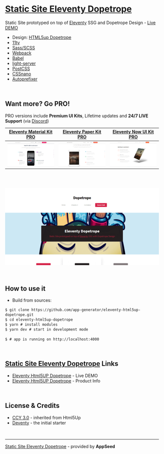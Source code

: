 # [Static Site Eleventy Dopetrope](https://appseed.us/static-site/eleventy-html5up-dopetrope)

Static Site prototyped on top of [Eleventy](https://www.11ty.io/) SSG and Dopetrope Design - [Live DEMO](https://eleventy-html5up-dopetrope.appseed.us) 

- Design: [HTML5up Dopetrope](https://html5up.net/dopetrope)
- [11ty](https://www.11ty.io/)
- [Sass/SCSS](https://github.com/sass/node-sass)
- [Webpack](https://webpack.js.org/)
- [Babel](https://babeljs.io/)
- [light-server](https://github.com/txchen/light-server)
- [PostCSS](https://postcss.org/)
- [CSSnano](https://cssnano.co/)
- [Autoprefixer](https://github.com/postcss/autoprefixer)

<br />

## Want more? Go PRO!

PRO versions include **Premium UI Kits**, Lifetime updates and **24/7 LIVE Support** (via [Discord](https://discord.gg/fZC6hup)) 

| [Eleventy Material Kit PRO](https://appseed.us/static-site/eleventy-material-kit-pro) | [Eleventy Paper Kit PRO](https://appseed.us/static-site/eleventy-paper-kit-pro) | [Eleventy Now UI Kit PRO](https://appseed.us/static-site/eleventy-now-ui-kit-pro) |
| --- | --- | --- |
| [![Eleventy Material Kit PRO](https://raw.githubusercontent.com/app-generator/static/master/products/eleventy-material-kit-pro-screen.png)](https://appseed.us/static-site/eleventy-material-kit-pro)  | [![Eleventy Paper Kit PRO](https://raw.githubusercontent.com/app-generator/static/master/products/eleventy-paper-kit-pro-screen.png)](https://appseed.us/static-site/eleventy-paper-kit-pro) | [![Eleventy Now UI Kit PRO](https://raw.githubusercontent.com/app-generator/static/master/products/eleventy-now-ui-kit-pro-screen.png)](https://appseed.us/static-site/eleventy-now-ui-kit-pro)

<br />
<br />

![Eleventy Html5UP Dopetrope - Open-Source Static Site Starter.](https://raw.githubusercontent.com/app-generator/static/master/products/eleventy-html5up-dopetrope-screen.png)

<br />

## How to use it

- Build from sources:

```
$ git clone https://github.com/app-generator/eleventy-html5up-dopetrope.git
$ cd eleventy-html5up-dopetrope
$ yarn # install modules 
$ yarn dev # start in development mode

$ # app is running on http://localhost:4000
```

<br />

## [Static Site Eleventy Dopetrope](https://appseed.us/static-site/eleventy-html5up-dopetrope) Links

- [Eleventy Html5UP Dopetrope](https://eleventy-html5up-dopetrope.appseed.us) - Live DEMO
- [Eleventy Html5UP Dopetrope](https://appseed.us/static-site/eleventy-html5up-dopetrope) - Product Info

<br />

## License & Credits

- [CCY 3.0](https://html5up.net/license) - inherited from Html5Up
- [Deventy](https://github.com/ianrose/deventy) - the initial starter 

<br />

---
[Static Site Eleventy Dopetrope](https://appseed.us/static-site/eleventy-html5up-dopetrope) - provided by **AppSeed**
